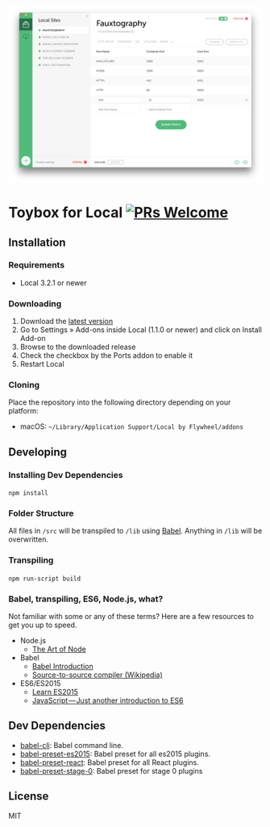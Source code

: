 ![Local Addon: Ports Screenshot](/screenshot.png?raw=true)
# Toybox for Local [![PRs Welcome](https://img.shields.io/badge/PRs-welcome-brightgreen.svg)](https://github.com/getflywheel/local-addon-ports/pulls/)

## Installation

### Requirements

* Local 3.2.1 or newer

### Downloading

1. Download the [latest version](https://github.com/toyboxsystems/toybox-flywheel)
2. Go to Settings » Add-ons inside Local (1.1.0 or newer) and click on Install Add-on
3. Browse to the downloaded release
4. Check the checkbox by the Ports addon to enable it
5. Restart Local

### Cloning

Place the repository into the following directory depending on your platform:

- macOS: `~/Library/Application Support/Local by Flywheel/addons`

## Developing

### Installing Dev Dependencies
`npm install`

### Folder Structure
All files in `/src` will be transpiled to `/lib` using [Babel](https://github.com/babel/babel/). Anything in `/lib` will be overwritten.

### Transpiling
`npm run-script build`

### Babel, transpiling, ES6, Node.js, what?
Not familiar with some or any of these terms? Here are a few resources to get you up to speed.

- Node.js
  - [The Art of Node](https://github.com/maxogden/art-of-node#the-art-of-node)
- Babel
  - [Babel Introduction](https://github.com/thejameskyle/babel-handbook/blob/master/translations/en/user-handbook.md#toc-introduction)
  - [Source-to-source compiler (Wikipedia)](https://en.wikipedia.org/wiki/Source-to-source_compiler)
- ES6/ES2015
  - [Learn ES2015](https://babeljs.io/docs/learn-es2015/)
  - [JavaScript — Just another introduction to ES6](https://medium.com/sons-of-javascript/javascript-an-introduction-to-es6-1819d0d89a0f#.a11ayxe2p)

## Dev Dependencies

- [babel-cli](https://github.com/babel/babel/tree/master/packages): Babel command line.
- [babel-preset-es2015](https://github.com/babel/babel/tree/master/packages): Babel preset for all es2015 plugins.
- [babel-preset-react](https://github.com/babel/babel/tree/master/packages): Babel preset for all React plugins.
- [babel-preset-stage-0](https://github.com/babel/babel/tree/master/packages): Babel preset for stage 0 plugins


## License

MIT
